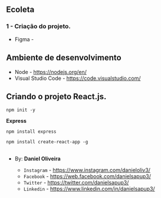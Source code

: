 ## Ecoleta
### 1 - Criação do projeto.
- Figma - 

## Ambiente de desenvolvimento
- Node - https://nodejs.org/en/
- Visual Studio Code - https://code.visualstudio.com/


## Criando o projeto React.js.
```
npm init -y
```

**Express**
```
npm install express
```


```
npm install create-react-app -g
```















##



##

- By:  **Daniel Oliveira**

  - `Instagram` - https://www.instagram.com/danieloliv3/
  - `Facebook` - https://web.facebook.com/danielsapup3/
  - `Twitter` - https://twitter.com/danielsapup3/
  - `Linkedin` - https://www.linkedin.com/in/danielsapup3/

  ##
